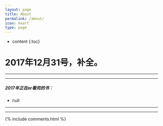 ```yaml
---
layout: page
title: About
permalink: /about/
icon: heart
type: page
---
```


* content
{:toc}

# 2017年12月31号，补全。


---
---

##### 2017年正在or看完的书：
* null


---
---

{% include comments.html %}
